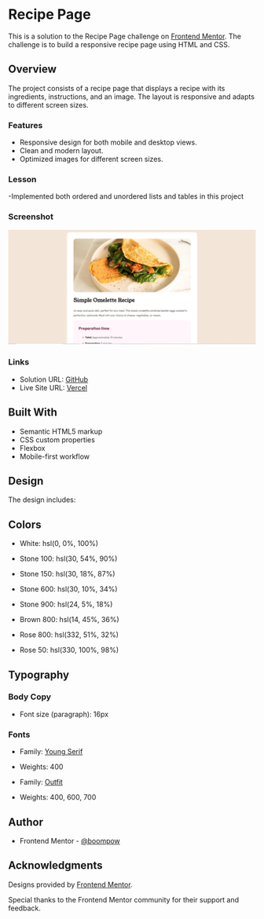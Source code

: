 # Recipe Page

This is a solution to the Recipe Page challenge on [Frontend Mentor](https://www.frontendmentor.io). The challenge is to build a responsive recipe page using HTML and CSS.

## Overview

The project consists of a recipe page that displays a recipe with its ingredients, instructions, and an image. The layout is responsive and adapts to different screen sizes.

### Features

- Responsive design for both mobile and desktop views.
- Clean and modern layout.
- Optimized images for different screen sizes.

### Lesson
-Implemented both ordered and unordered lists and tables in this project

### Screenshot

![](./screenshot.png)

### Links

- Solution URL: [GitHub](https://github.com/yourusername/recipe-page-main)
- Live Site URL: [Vercel](https://recipe-page.vercel.app/)

## Built With

- Semantic HTML5 markup
- CSS custom properties
- Flexbox
- Mobile-first workflow

## Design

The design includes:

## Colors

- White: hsl(0, 0%, 100%)

- Stone 100: hsl(30, 54%, 90%)
- Stone 150: hsl(30, 18%, 87%)
- Stone 600: hsl(30, 10%, 34%)
- Stone 900: hsl(24, 5%, 18%)

- Brown 800: hsl(14, 45%, 36%)

- Rose 800: hsl(332, 51%, 32%)
- Rose 50: hsl(330, 100%, 98%)

## Typography

### Body Copy

- Font size (paragraph): 16px

### Fonts

- Family: [Young Serif](https://fonts.google.com/specimen/Young+Serif)
- Weights: 400

- Family: [Outfit](https://fonts.google.com/specimen/Outfit)
- Weights: 400, 600, 700

## Author

- Frontend Mentor - [@boompow](https://www.frontendmentor.io/profile/boompow)

## Acknowledgments

Designs provided by [Frontend Mentor](https://www.frontendmentor.io).

Special thanks to the Frontend Mentor community for their support and feedback.